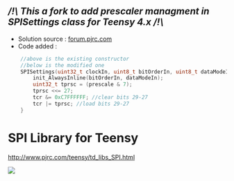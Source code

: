 ## ***/!\ This a fork to add prescaler managment in SPISettings class for Teensy 4.x /!\\***

- Solution source : [forum.pjrc.com](https://forum.pjrc.com/index.php?threads/achieving-slow-10-khz-spi-clock-on-teensy-4-1-using-lpspi-tcr-prescale.73363/)
- Code added :
```C++
	//above is the existing constructor
	//below is the modified one
	SPISettings(uint32_t clockIn, uint8_t bitOrderIn, uint8_t dataModeIn, uint8_t prescale) : _clock(clockIn) {
		init_AlwaysInline(bitOrderIn, dataModeIn);
		uint32_t tprsc = (prescale & 7);
		tprsc <<= 27;
		tcr &= 0xC7FFFFFF; //clear bits 29-27
		tcr |= tprsc; //load bits 29-27
	}
```

# SPI Library for Teensy

http://www.pjrc.com/teensy/td_libs_SPI.html

![](http://www.pjrc.com/teensy/td_libs_SPI_1.jpg)


